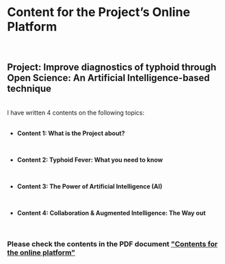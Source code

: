 <br><h1>Content for the Project’s Online Platform</h1><br>
<h2>Project: Improve diagnostics of typhoid through Open Science: An Artificial Intelligence-based
technique</h2>
<br>I have written 4 contents on the following topics:<br> <br>
<ul><b>
  <li>Content 1: What is the Project about?</li>

  <br><li>Content 2: Typhoid Fever: What you need to know</li>

  <br><li>Content 3: The Power of Artificial Intelligence (AI)</li>

  <br><li>Content 4: Collaboration & Augmented Intelligence: The Way out</li>
  </b>
</ul>
<br>
<h3> Please check the contents in the PDF document <a href="Contents%20for%20the%20online%20platform.pdf"> "Contents for the online platform"</a></h3>
<br>
